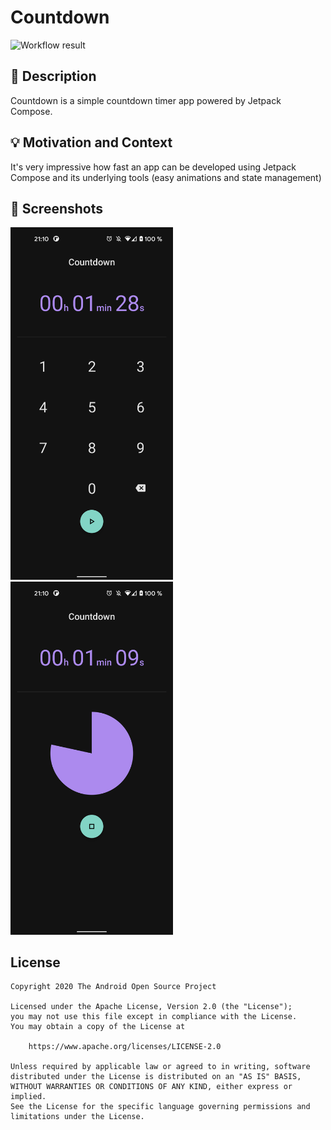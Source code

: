 # Countdown

![Workflow result](https://github.com/fidloo/android-dev-challenge-compose-2/workflows/Check/badge.svg)


## :scroll: Description
Countdown is a simple countdown timer app powered by Jetpack Compose.

## :bulb: Motivation and Context
It's very impressive how fast an app can be developed using Jetpack Compose and its underlying tools (easy animations and state management)


## :camera_flash: Screenshots
<img src="/results/screenshot_1.png" width="260">&emsp;<img src="/results/screenshot_2.png" width="260">

## License
```
Copyright 2020 The Android Open Source Project

Licensed under the Apache License, Version 2.0 (the "License");
you may not use this file except in compliance with the License.
You may obtain a copy of the License at

    https://www.apache.org/licenses/LICENSE-2.0

Unless required by applicable law or agreed to in writing, software
distributed under the License is distributed on an "AS IS" BASIS,
WITHOUT WARRANTIES OR CONDITIONS OF ANY KIND, either express or implied.
See the License for the specific language governing permissions and
limitations under the License.
```